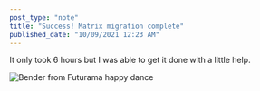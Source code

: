```yaml
---
post_type: "note" 
title: "Success! Matrix migration complete"
published_date: "10/09/2021 12:23 AM"
---
```


It only took 6 hours but I was able to get it done with a little help.

![Bender from Futurama happy dance](https://media.giphy.com/media/mIZ9rPeMKefm0/giphy.gif)